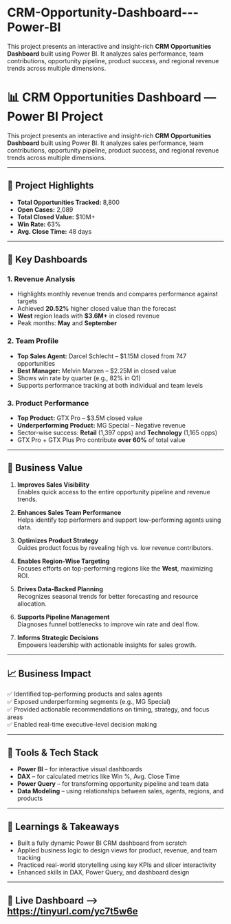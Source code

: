 # CRM-Opportunity-Dashboard---Power-BI
This project presents an interactive and insight-rich **CRM Opportunities Dashboard** built using Power BI. It analyzes sales performance, team contributions, opportunity pipeline, product success, and regional revenue trends across multiple dimensions.


# 📊 CRM Opportunities Dashboard — Power BI Project

This project presents an interactive and insight-rich **CRM Opportunities Dashboard** built using Power BI. It analyzes sales performance, team contributions, opportunity pipeline, product success, and regional revenue trends across multiple dimensions.

---

## 🚀 Project Highlights

- **Total Opportunities Tracked:** 8,800  
- **Open Cases:** 2,089  
- **Total Closed Value:** $10M+  
- **Win Rate:** 63%  
- **Avg. Close Time:** 48 days  

---

## 📌 Key Dashboards

### 1. Revenue Analysis
- Highlights monthly revenue trends and compares performance against targets  
- Achieved **20.52%** higher closed value than the forecast  
- **West** region leads with **$3.6M+** in closed revenue  
- Peak months: **May** and **September**  

### 2. Team Profile
- **Top Sales Agent:** Darcel Schlecht – $1.15M closed from 747 opportunities  
- **Best Manager:** Melvin Marxen – $2.25M in closed value  
- Shows win rate by quarter (e.g., 82% in Q1)  
- Supports performance tracking at both individual and team levels  

### 3. Product Performance
- **Top Product:** GTX Pro – $3.5M closed value  
- **Underperforming Product:** MG Special – Negative revenue  
- Sector-wise success: **Retail** (1,397 opps) and **Technology** (1,165 opps)  
- GTX Pro + GTX Plus Pro contribute **over 60%** of total value  

---

## 💼 Business Value

1. **Improves Sales Visibility**  
   Enables quick access to the entire opportunity pipeline and revenue trends.

2. **Enhances Sales Team Performance**  
   Helps identify top performers and support low-performing agents using data.

3. **Optimizes Product Strategy**  
   Guides product focus by revealing high vs. low revenue contributors.

4. **Enables Region-Wise Targeting**  
   Focuses efforts on top-performing regions like the **West**, maximizing ROI.

5. **Drives Data-Backed Planning**  
   Recognizes seasonal trends for better forecasting and resource allocation.

6. **Supports Pipeline Management**  
   Diagnoses funnel bottlenecks to improve win rate and deal flow.

7. **Informs Strategic Decisions**  
   Empowers leadership with actionable insights for sales growth.

---

## 📈 Business Impact

✅ Identified top-performing products and sales agents  
✅ Exposed underperforming segments (e.g., MG Special)  
✅ Provided actionable recommendations on timing, strategy, and focus areas  
✅ Enabled real-time executive-level decision making  

---

## 📂 Tools & Tech Stack
- **Power BI** – for interactive visual dashboards  
- **DAX** – for calculated metrics like Win %, Avg. Close Time  
- **Power Query** – for transforming opportunity pipeline and team data  
- **Data Modeling** – using relationships between sales, agents, regions, and products  

---

## 🧠 Learnings & Takeaways

- Built a fully dynamic Power BI CRM dashboard from scratch  
- Applied business logic to design views for product, revenue, and team tracking  
- Practiced real-world storytelling using key KPIs and slicer interactivity  
- Enhanced skills in DAX, Power Query, and dashboard design

---

## 📮 Live Dashboard --> https://tinyurl.com/yc7t5w6e


